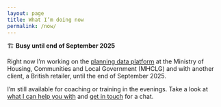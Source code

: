 ```yaml
---
layout: page
title: What I’m doing now
permalink: /now/
---
```


🏗️ **Busy until end of September 2025**

Right now I’m working on the [planning data platform](https://planning.data.gov.uk/) at the Ministry of Housing, Communities and Local Government (MHCLG) and with another client, a British retailer, until the end of September 2025.

I’m still available for coaching or training in the evenings. Take a look at [what I can help you with](/services) and [get in touch](/contact) for a chat.